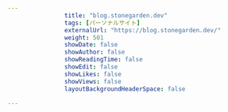 ---
                title: "blog.stonegarden.dev"
                tags: [パーソナルサイト]
                externalUrl: "https://blog.stonegarden.dev/"
                weight: 501
                showDate: false
                showAuthor: false
                showReadingTime: false
                showEdit: false
                showLikes: false
                showViews: false
                layoutBackgroundHeaderSpace: false
                ---

